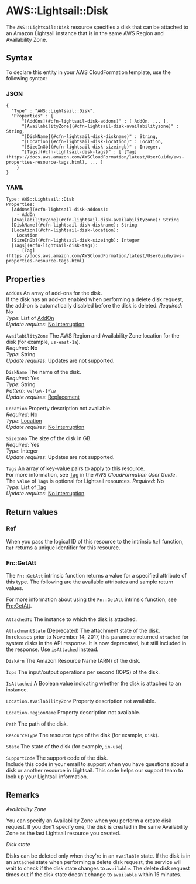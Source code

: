 # AWS::Lightsail::Disk<a name="aws-resource-lightsail-disk"></a>

The `AWS::Lightsail::Disk` resource specifies a disk that can be attached to an Amazon Lightsail instance that is in the same AWS Region and Availability Zone\.

## Syntax<a name="aws-resource-lightsail-disk-syntax"></a>

To declare this entity in your AWS CloudFormation template, use the following syntax:

### JSON<a name="aws-resource-lightsail-disk-syntax.json"></a>

```
{
  "Type" : "AWS::Lightsail::Disk",
  "Properties" : {
      "[AddOns](#cfn-lightsail-disk-addons)" : [ AddOn, ... ],
      "[AvailabilityZone](#cfn-lightsail-disk-availabilityzone)" : String,
      "[DiskName](#cfn-lightsail-disk-diskname)" : String,
      "[Location](#cfn-lightsail-disk-location)" : Location,
      "[SizeInGb](#cfn-lightsail-disk-sizeingb)" : Integer,
      "[Tags](#cfn-lightsail-disk-tags)" : [ [Tag](https://docs.aws.amazon.com/AWSCloudFormation/latest/UserGuide/aws-properties-resource-tags.html), ... ]
    }
}
```

### YAML<a name="aws-resource-lightsail-disk-syntax.yaml"></a>

```
Type: AWS::Lightsail::Disk
Properties: 
  [AddOns](#cfn-lightsail-disk-addons): 
    - AddOn
  [AvailabilityZone](#cfn-lightsail-disk-availabilityzone): String
  [DiskName](#cfn-lightsail-disk-diskname): String
  [Location](#cfn-lightsail-disk-location): 
    Location
  [SizeInGb](#cfn-lightsail-disk-sizeingb): Integer
  [Tags](#cfn-lightsail-disk-tags): 
    - [Tag](https://docs.aws.amazon.com/AWSCloudFormation/latest/UserGuide/aws-properties-resource-tags.html)
```

## Properties<a name="aws-resource-lightsail-disk-properties"></a>

`AddOns`  <a name="cfn-lightsail-disk-addons"></a>
An array of add\-ons for the disk\.  
If the disk has an add\-on enabled when performing a delete disk request, the add\-on is automatically disabled before the disk is deleted\.
*Required*: No  
*Type*: List of [AddOn](aws-properties-lightsail-disk-addon.md)  
*Update requires*: [No interruption](https://docs.aws.amazon.com/AWSCloudFormation/latest/UserGuide/using-cfn-updating-stacks-update-behaviors.html#update-no-interrupt)

`AvailabilityZone`  <a name="cfn-lightsail-disk-availabilityzone"></a>
The AWS Region and Availability Zone location for the disk \(for example, `us-east-1a`\)\.  
*Required*: No  
*Type*: String  
*Update requires*: Updates are not supported\.

`DiskName`  <a name="cfn-lightsail-disk-diskname"></a>
The name of the disk\.  
*Required*: Yes  
*Type*: String  
*Pattern*: `\w[\w\-]*\w`  
*Update requires*: [Replacement](https://docs.aws.amazon.com/AWSCloudFormation/latest/UserGuide/using-cfn-updating-stacks-update-behaviors.html#update-replacement)

`Location`  <a name="cfn-lightsail-disk-location"></a>
Property description not available\.  
*Required*: No  
*Type*: [Location](aws-properties-lightsail-disk-location.md)  
*Update requires*: [No interruption](https://docs.aws.amazon.com/AWSCloudFormation/latest/UserGuide/using-cfn-updating-stacks-update-behaviors.html#update-no-interrupt)

`SizeInGb`  <a name="cfn-lightsail-disk-sizeingb"></a>
The size of the disk in GB\.  
*Required*: Yes  
*Type*: Integer  
*Update requires*: Updates are not supported\.

`Tags`  <a name="cfn-lightsail-disk-tags"></a>
An array of key\-value pairs to apply to this resource\.  
For more information, see [Tag](https://docs.aws.amazon.com/AWSCloudFormation/latest/UserGuide/aws-properties-resource-tags.html) in the *AWS CloudFormation User Guide*\.  
The `Value` of `Tags` is optional for Lightsail resources\.
*Required*: No  
*Type*: List of [Tag](https://docs.aws.amazon.com/AWSCloudFormation/latest/UserGuide/aws-properties-resource-tags.html)  
*Update requires*: [No interruption](https://docs.aws.amazon.com/AWSCloudFormation/latest/UserGuide/using-cfn-updating-stacks-update-behaviors.html#update-no-interrupt)

## Return values<a name="aws-resource-lightsail-disk-return-values"></a>

### Ref<a name="aws-resource-lightsail-disk-return-values-ref"></a>

When you pass the logical ID of this resource to the intrinsic `Ref` function, `Ref` returns a unique identifier for this resource\.

### Fn::GetAtt<a name="aws-resource-lightsail-disk-return-values-fn--getatt"></a>

The `Fn::GetAtt` intrinsic function returns a value for a specified attribute of this type\. The following are the available attributes and sample return values\.

For more information about using the `Fn::GetAtt` intrinsic function, see [Fn::GetAtt](https://docs.aws.amazon.com/AWSCloudFormation/latest/UserGuide/intrinsic-function-reference-getatt.html)\.

#### <a name="aws-resource-lightsail-disk-return-values-fn--getatt-fn--getatt"></a>

`AttachedTo`  <a name="AttachedTo-fn::getatt"></a>
The instance to which the disk is attached\.

`AttachmentState`  <a name="AttachmentState-fn::getatt"></a>
\(Deprecated\) The attachment state of the disk\.  
In releases prior to November 14, 2017, this parameter returned `attached` for system disks in the API response\. It is now deprecated, but still included in the response\. Use `isAttached` instead\.

`DiskArn`  <a name="DiskArn-fn::getatt"></a>
The Amazon Resource Name \(ARN\) of the disk\.

`Iops`  <a name="Iops-fn::getatt"></a>
The input/output operations per second \(IOPS\) of the disk\.

`IsAttached`  <a name="IsAttached-fn::getatt"></a>
A Boolean value indicating whether the disk is attached to an instance\.

`Location.AvailabilityZone`  <a name="Location.AvailabilityZone-fn::getatt"></a>
Property description not available\.

`Location.RegionName`  <a name="Location.RegionName-fn::getatt"></a>
Property description not available\.

`Path`  <a name="Path-fn::getatt"></a>
The path of the disk\.

`ResourceType`  <a name="ResourceType-fn::getatt"></a>
The resource type of the disk \(for example, `Disk`\)\.

`State`  <a name="State-fn::getatt"></a>
The state of the disk \(for example, `in-use`\)\.

`SupportCode`  <a name="SupportCode-fn::getatt"></a>
The support code of the disk\.  
Include this code in your email to support when you have questions about a disk or another resource in Lightsail\. This code helps our support team to look up your Lightsail information\.

## Remarks<a name="aws-resource-lightsail-disk--remarks"></a>

*Availability Zone*

You can specify an Availability Zone when you perform a create disk request\. If you don’t specify one, the disk is created in the same Availability Zone as the last Lightsail resource you created\.

*Disk state*

Disks can be deleted only when they're in an `available` state\. If the disk is in an `attached` state when performing a delete disk request, the service will wait to check if the disk state changes to `available`\. The delete disk request times out if the disk state doesn't change to `available` within 15 minutes\.